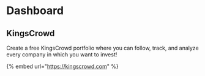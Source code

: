 # Dashboard

## **KingsCrowd**

Create a free KingsCrowd portfolio where you can follow, track, and analyze every company in which you want to invest!

{% embed url="https://kingscrowd.com" %}
